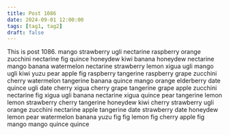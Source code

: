 ```yaml
---
title: Post 1086
date: 2024-09-01 12:00:00
tags: [tag1, tag2]
draft: false
---
```

This is post 1086.
mango
strawberry
ugli
nectarine
raspberry
orange
zucchini
nectarine
fig
quince
honeydew
kiwi
banana
honeydew
nectarine
mango
banana
watermelon
nectarine
strawberry
lemon
xigua
ugli
mango
ugli
kiwi
yuzu
pear
apple
fig
raspberry
tangerine
raspberry
grape
zucchini
cherry
watermelon
tangerine
banana
quince
mango
orange
elderberry
date
quince
ugli
date
cherry
xigua
cherry
grape
tangerine
grape
apple
zucchini
nectarine
fig
xigua
ugli
banana
nectarine
xigua
quince
pear
tangerine
lemon
lemon
strawberry
cherry
tangerine
honeydew
kiwi
cherry
strawberry
ugli
orange
zucchini
nectarine
apple
tangerine
date
strawberry
date
honeydew
lemon
pear
watermelon
banana
yuzu
fig
fig
lemon
fig
cherry
apple
fig
mango
mango
quince
quince
